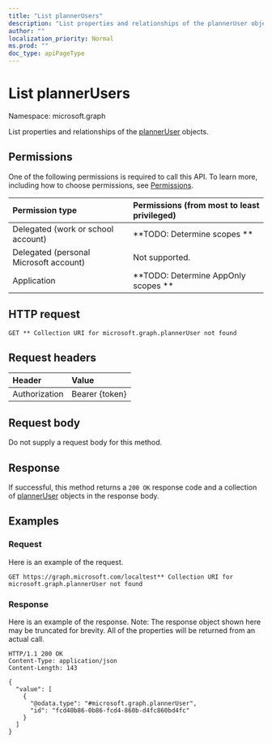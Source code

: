 ```yaml
---
title: "List plannerUsers"
description: "List properties and relationships of the plannerUser objects."
author: ""
localization_priority: Normal
ms.prod: ""
doc_type: apiPageType
---
```


# List plannerUsers

Namespace: microsoft.graph

List properties and relationships of the [plannerUser](../resources/planneruser.md) objects.

## Permissions
One of the following permissions is required to call this API. To learn more, including how to choose permissions, see [Permissions](/concepts/permissions-reference.md).

|Permission type|Permissions (from most to least privileged)|
|:---|:---|
|Delegated (work or school account)|**TODO: Determine scopes **|
|Delegated (personal Microsoft account)|Not supported.|
|Application|**TODO: Determine AppOnly scopes **|

## HTTP request
<!-- {
  "blockType": "ignored"
}
-->
``` http
GET ** Collection URI for microsoft.graph.plannerUser not found
```

## Request headers
|Header|Value|
|:---|:---|
|Authorization|Bearer {token}|

## Request body
Do not supply a request body for this method.

## Response
If successful, this method returns a `200 OK` response code and a collection of [plannerUser](../resources/planneruser.md) objects in the response body.

## Examples

### Request
Here is an example of the request.
<!-- {
  "blockType": "request",
  "name": "get_planneruser"
}
-->
``` http
GET https://graph.microsoft.com/localtest** Collection URI for microsoft.graph.plannerUser not found
```

### Response
Here is an example of the response. Note: The response object shown here may be truncated for brevity. All of the properties will be returned from an actual call.
<!-- {
  "blockType": "response",
  "truncated": true,
  "@odata.type": "collection(microsoft.graph.planneruser)"
}
-->
``` http
HTTP/1.1 200 OK
Content-Type: application/json
Content-Length: 143

{
  "value": [
    {
      "@odata.type": "#microsoft.graph.plannerUser",
      "id": "fcd40b86-0b86-fcd4-860b-d4fc860bd4fc"
    }
  ]
}
```

